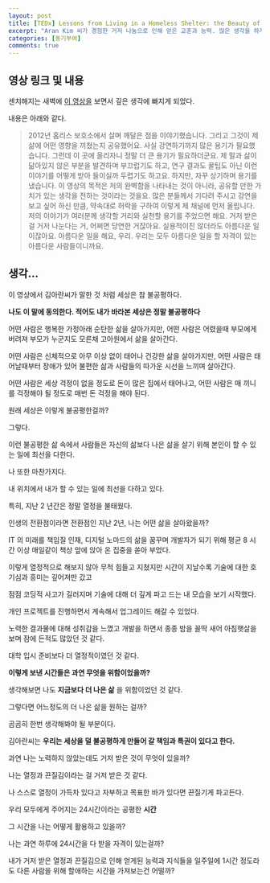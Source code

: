 ```yaml
---
layout: post
title: [TEDx] Lessons from Living in a Homeless Shelter: the Beauty of Working for Free
excerpt: "Aran Kim 씨가 경험한 거저 나눔으로 인해 얻은 교훈과 능력. 많은 생각을 하게 되는 영상."
categories: [동기부여]
comments: true
---
```


## 영상 링크 및 내용

센치해지는 새벽에 [이 영상을](https://www.youtube.com/watch?v=xpDldSh0Lis) 보면서 깊은 생각에 빠지게 되었다.

내용은 아래와 같다.

>2012년 홈리스 보호소에서 살며 깨달은 점을 이야기했습니다.
 그리고 그것이 제 삶에 어떤 영향을 끼쳤는지 공유했어요.
 사실 강연하기까지 많은 용기가 필요했습니다. 그런데 이 곳에 올리자니 정말 더 큰 용기가 필요하더군요.
 제 말과 삶이 닮아있지 않은 부분을 발견하며 부끄럽기도 하고, 연구 결과도 꿀팁도 아닌 이런 이야기를 어떻게 받아 들이실까 두렵기도 하고요.
 하지만, 자꾸 상기하며 용기를 냈습니다.
 이 영상의 목적은 저의 완벽함을 나타내는 것이 아니라, 공유할 만한 가치가 있는 생각을 전하는 것이라는 것을요.
 많은 분들께서 기다려 주시고 강연을 보고 싶어 하신 만큼, 약속대로 허락을 구하여 이렇게 제 채널에 먼저 올립니다.
 저의 이야기가 여러분께 생각할 거리와 실천할 용기를 주었으면 해요.
 거저 받은 걸 거저 나눈다는 거, 어쩌면 당연한 거잖아요.
 실용적이진 않더라도 아름다운 일이잖아요. 아름다운 일을 해요, 우리. 우리는 모두 아름다운 일을 할 자격이 있는 아름다운 사람들이니까요.

## 생각...

이 영상에서 김아란씨가 말한 것 처럼 세상은 참 불공평하다.

**나도 이 말에 동의한다. 적어도 내가 바라본 세상은 정말 불공평하다**

어떤 사람은 행복한 가정아래 순탄한 삶을 살아가지만, 어떤 사람은 어렸을때 부모에게 버려져 부모가 누군지도 모른채 고아원에서 삶을 살아간다.

어떤 사람은 신체적으로 아무 이상 없이 태어나 건강한 삶을 살아가지만, 어떤 사람은 태어날때부터 장애가 있어 불편한 삶과 사람들의 따가운 시선을 느끼며 살아간다.

어떤 사람은 세상 걱정이 없을 정도로 돈이 많은 집에서 태어나고, 어떤 사람은 매 끼니를 걱정해야 될 정도로 매번 돈 걱정을 해야 된다.

원래 세상은 이렇게 불공평한걸까?

그렇다.

이런 불공평한 삶 속에서 사람들은 자신의 삶보다 나은 삶을 살기 위해 본인이 할 수 있는 일에 최선을 다한다.

나 또한 마찬가지다.

내 위치에서 내가 할 수 있는 일에 최선을 다하고 있다.

특히, 지난 2 년간은 정말 열정을 불태웠다.

인생의 전환점이라면 전환점인 지난 2년, 나는 어떤 삶을 살아왔을까?

IT 의 미래를 책임질 인재, 디지털 노마드의 삶을 꿈꾸며 개발자가 되기 위해 평균 8 시간 이상 매일같이 책상 앞에 앉아 온 집중을 쏟아 부었다.

이렇게 열정적으로 해보지 않아 무척 힘들고 지쳤지만 시간이 지날수록 기술에 대한 호기심과 흥미는 깊어져만 갔고

점점 코딩적 사고가 길러지며 기술에 대해 더 깊게 파고 드는 내 모습을 보기 시작했다.

개인 프로젝트를 진행하면서 계속해서 업그레이드 해갈 수 있었다.

노력한 결과물에 대해 성취감을 느꼈고 개발을 하면서 종종 밤을 꼴딱 새어 아침햇살을 보며 잠에 든적도 많았던 것 같다.

대학 입시 준비보다 더 열정적이였던 것 같다.

**이렇게 보낸 시간들은 과연 무엇을 위함이었을까?**

생각해보면 나도 **지금보다 더 나은 삶** 을 위함이었던 것 같다.

그렇다면 어느정도의 더 나은 삶을 원하는 걸까?

곰곰히 한번 생각해봐야 될 부분이다.

김아란씨는 **우리는 세상을 덜 불공평하게 만들어 갈 책임과 특권이 있다고 한다.**

과연 나는 노력하지 않았는데도 거저 받은 것이 무엇이 있을까?

나는 열정과 끈질김이라는 걸 거저 받은 것 같다.

나 스스로 열정이 가득차 있다고 자부하고 목표한 바가 있다면 끈질기게 파고든다.

우리 모두에게 주어지는 24시간이라는 공평한 **시간**

그 시간을 나는 어떻게 활용하고 있을까?

나는 과연 하루에 24시간을 다 받을 자격이 있는걸까?

내가 거저 받은 열정과 끈질김으로 인해 얻게된 능력과 지식들을 일주일에 1시간 정도라도 다른 사람을 위해 할애하는 시간을 가져보는건 어떨까?
